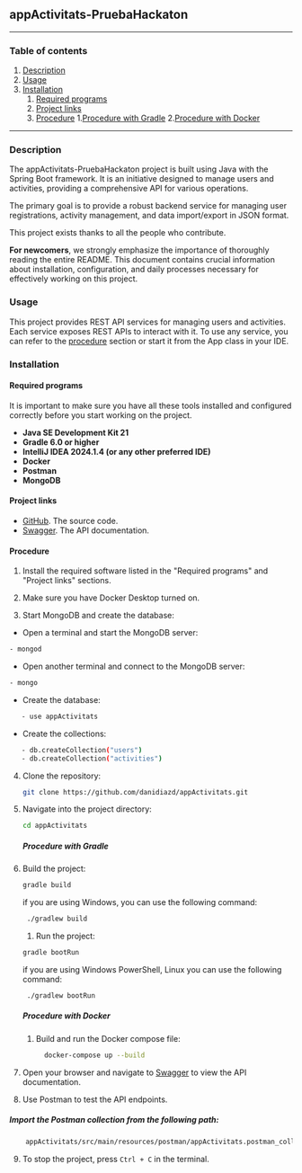 ## appActivitats-PruebaHackaton

<hr>

### Table of contents

1. [Description](#description)
2. [Usage](#usage)
3. [Installation](#installation)
    1. [Required programs](#required-programs)
    2. [Project links](#project-links)
    3. [Procedure](#procedure)
       1.[Procedure with Gradle](#procedure-with-gradle)
       2.[Procedure with Docker](#procedure-with-docker)
   

<hr>

### Description

The appActivitats-PruebaHackaton project is built using Java with the Spring Boot framework. It is an initiative designed to manage users and activities, providing a comprehensive API for various operations.

The primary goal is to provide a robust backend service for managing user registrations, activity management, and data import/export in JSON format.

This project exists thanks to all the people who contribute.

**For newcomers**, we strongly emphasize the importance of thoroughly reading the entire README. This document contains crucial information about installation, configuration, and daily processes necessary for effectively working on this project.

### Usage

This project provides REST API services for managing users and activities. Each service exposes REST APIs to interact with it. To use any service, you can refer to the [procedure](#procedure) section or start it from the App class in your IDE.

### Installation

#### Required programs

It is important to make sure you have all these tools installed and configured correctly before you start working on the project.

- **Java SE Development Kit 21**
- **Gradle 6.0 or higher**
- **IntelliJ IDEA 2024.1.4 (or any other preferred IDE)**
- **Docker**
- **Postman**
- **MongoDB**


#### Project links

- [GitHub](https://github.com/danidiazd/appActivitats). The source code.
- [Swagger](http://localhost:8080/swagger). The API documentation.

#### Procedure

1. Install the required software listed in the "Required programs" and "Project links" sections.

2. Make sure you have Docker Desktop turned on.

3. Start MongoDB and create the database:
 - Open a terminal and start the MongoDB server:
 ```sh
 - mongod
 ```

- Open another terminal and connect to the MongoDB server:
```sh
- mongo
```
 - Create the database:
 ```sh
    - use appActivitats
 ```  
- Create the collections:
 ```sh
    - db.createCollection("users")
    - db.createCollection("activities")
 ```


4. Clone the repository:
   ```sh
   git clone https://github.com/danidiazd/appActivitats.git
    ```
5. Navigate into the project directory:
   ```sh
   cd appActivitats
   ```
      ##### Procedure with Gradle
         
6. Build the project:
   ```sh
   gradle build
   ```
   if you are using Windows, you can use the following command:
   ```sh
    ./gradlew build
   ```
      1. Run the project:
   ```sh
   gradle bootRun
   ```
   if you are using Windows PowerShell, Linux you can use the following command:
   ```sh
    ./gradlew bootRun
   ```
   
   ##### Procedure with Docker
            
   1. Build and run the Docker compose file:
         ```sh
           docker-compose up --build
         ```

7. Open your browser and navigate to [Swagger](http://localhost:8080/swagger) to view the API documentation.


8. Use Postman to test the API endpoints.

##### Import the Postman collection from the following path:

```sh
    appActivitats/src/main/resources/postman/appActivitats.postman_collection.json
```
9. To stop the project, press `Ctrl + C` in the terminal.



 









